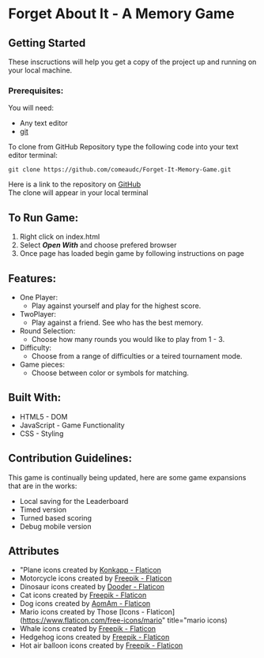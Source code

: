 # Forget About It - A Memory Game

## Getting Started
 These inscructions will help you get a copy of the project up and running on your local machine.

 ### Prerequisites:
 You will need:
 * Any text editor
 * [git](https://git-scm.com/downloads)  
 
 To clone from GitHub Repository type the following code into your text editor terminal:

 `
git clone https://github.com/comeaudc/Forget-It-Memory-Game.git
 `

  Here is a link to the repository on [GitHub](https://github.com/comeaudc/Forget-It-Memory-Game.git)  
 The clone will appear in your local terminal

  ## To Run Game:
 1. Right click on index.html
 2. Select **_Open With_** and choose prefered browser
 3. Once page has loaded begin game by following instructions on page

## Features:
* One Player:  
    * Play against yourself and play for the highest score.
* TwoPlayer:
    * Play against a friend. See who has the best memory.
* Round Selection:
    * Choose how many rounds you would like to play from 1 - 3.
* Difficulty:
    * Choose from a range of difficulties or a teired tournament mode.
* Game pieces:
    * Choose between color or symbols for matching.

 ## Built With:
* HTML5 - DOM
* JavaScript - Game Functionality
* CSS - Styling

## Contribution Guidelines:
 This game is continually being updated, here are some game expansions that are in the works:
 * Local saving for the Leaderboard
 * Timed version
 * Turned based scoring
 * Debug mobile version

## Attributes
* "Plane icons created by [Konkapp - Flaticon](https://www.flaticon.com/free-icons/plane)
* Motorcycle icons created by [Freepik - Flaticon](https://www.flaticon.com/free-icons/motorcycle)
* Dinosaur icons created by [Dooder - Flaticon](https://www.flaticon.com/free-icons/dinosaur)
* Cat icons created by [Freepik - Flaticon](https://www.flaticon.com/free-icons/cat)
* Dog icons created by [AomAm - Flaticon](https://www.flaticon.com/free-icons/dog)
* Mario icons created by Those [Icons - Flaticon](https://www.flaticon.com/free-icons/mario" title="mario icons)
* Whale icons created by [Freepik - Flaticon](https://www.flaticon.com/free-icons/whale)
* Hedgehog icons created by [Freepik - Flaticon](https://www.flaticon.com/free-icons/hedgehog)
* Hot air balloon icons created by [Freepik - Flaticon](https://www.flaticon.com/free-icons/hot-air-balloon)
